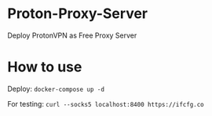 # Proton-Proxy-Server
Deploy ProtonVPN as Free Proxy Server


# How to use
Deploy: ```docker-compose up -d```

For testing: ```curl --socks5 localhost:8400 https://ifcfg.co ```
